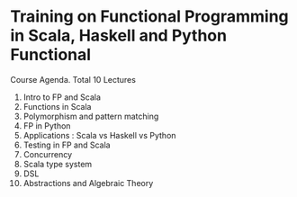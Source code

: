 # Training on Functional Programming in Scala, Haskell and Python Functional

Course Agenda. Total 10 Lectures

1. Intro to FP and Scala
2. Functions in Scala
3. Polymorphism and pattern matching
4. FP in Python  
5. Applications : Scala vs Haskell vs Python
6. Testing in FP and Scala
7. Concurrency
8. Scala type system
9. DSL
10. Abstractions and Algebraic Theory
